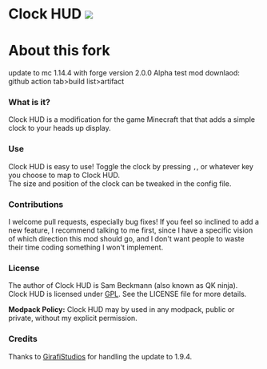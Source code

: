 # Clock HUD [![](http://cf.way2muchnoise.eu/full_226364_downloads.svg)](https://minecraft.curseforge.com/projects/clock-hud)


# About this fork
update to mc 1.14.4 with forge
version 2.0.0 Alpha
test mod downlaod: github action tab>build list>artifact


### What is it?
Clock HUD is a modification for the game Minecraft that that adds a simple clock to your heads up display.
### Use
Clock HUD is easy to use! Toggle the clock by pressing `,`, or whatever key you choose to map to Clock HUD.  
The size and position of the clock can be tweaked in the config file.

### Contributions
I welcome pull requests, especially bug fixes! If you feel so inclined to add a new feature, I recommend talking to me first, since I have a specific vision of which direction this mod should go, and I don't want people to waste their time coding something I won't implement.

### License
The author of Clock HUD is Sam Beckmann (also known as QK ninja).  
Clock HUD is licensed under [GPL](http://www.gnu.org/licenses/gpl-3.0.en.html). See the LICENSE file for more details.

**Modpack Policy:** Clock HUD may by used in any modpack, public or private, without my explicit permission.

### Credits
Thanks to [GirafiStudios](https://github.com/GirafiStudios) for handling the update to 1.9.4.
